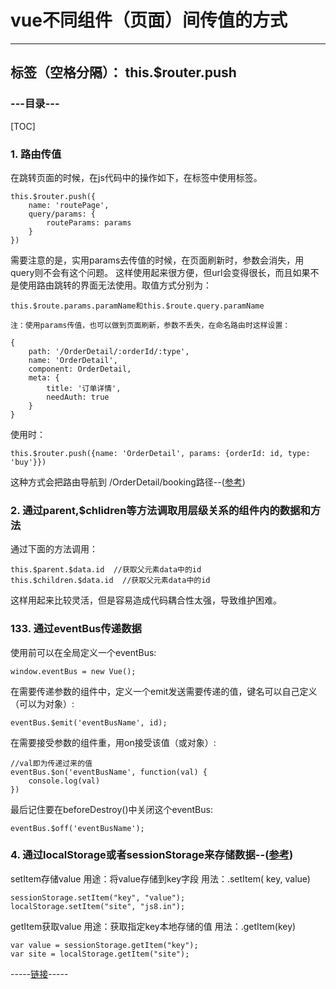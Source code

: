 # vue不同组件（页面）间传值的方式
----------
标签（空格分隔）： this.$router.push
---

###  ---目录---
[TOC]

### 1. 路由传值
在跳转页面的时候，在js代码中的操作如下，在标签中使用<router-link>标签。
```
this.$router.push({
    name: 'routePage',
    query/params: {
        routeParams: params
    }
})
```
需要注意的是，实用params去传值的时候，在页面刷新时，参数会消失，用query则不会有这个问题。
这样使用起来很方便，但url会变得很长，而且如果不是使用路由跳转的界面无法使用。取值方式分别为：
```
this.$route.params.paramName和this.$route.query.paramName
```
    注：使用params传值，也可以做到页面刷新，参数不丢失，在命名路由时这样设置：
```
{
    path: '/OrderDetail/:orderId/:type',
    name: 'OrderDetail',
    component: OrderDetail,
    meta: {
        title: '订单详情',
        needAuth: true
    }
}
```
使用时：
```
this.$router.push({name: 'OrderDetail', params: {orderId: id, type: 'buy'}})
```
这种方式会把路由导航到 /OrderDetail/booking路径--([参考](http://router.vuejs.org/zh-cn/essentials/named-routes.html))
### 2. 通过parent,$chlidren等方法调取用层级关系的组件内的数据和方法
通过下面的方法调用：
```
this.$parent.$data.id  //获取父元素data中的id
this.$children.$data.id  //获取父元素data中的id
```
这样用起来比较灵活，但是容易造成代码耦合性太强，导致维护困难。
### 133. 通过eventBus传递数据
使用前可以在全局定义一个eventBus:
```
window.eventBus = new Vue();
```
在需要传递参数的组件中，定义一个emit发送需要传递的值，键名可以自己定义（可以为对象）:
```
eventBus.$emit('eventBusName', id);
```
在需要接受参数的组件重，用on接受该值（或对象）:
```
//val即为传递过来的值
eventBus.$on('eventBusName', function(val) {
    console.log(val)
})
```
最后记住要在beforeDestroy()中关闭这个eventBus:
```
eventBus.$off('eventBusName');
```
### 4. 通过localStorage或者sessionStorage来存储数据--([参考](http://blog.csdn.net/qq_32786873/article/details/70853819))
setItem存储value
用途：将value存储到key字段
用法：.setItem( key, value)
```
sessionStorage.setItem("key", "value"); 
localStorage.setItem("site", "js8.in");
```
getItem获取value
用途：获取指定key本地存储的值
用法：.getItem(key)
```
var value = sessionStorage.getItem("key"); 
var site = localStorage.getItem("site");
```
-----[链接](http://www.cnblogs.com/ygtq-island/p/6728137.html)-----




